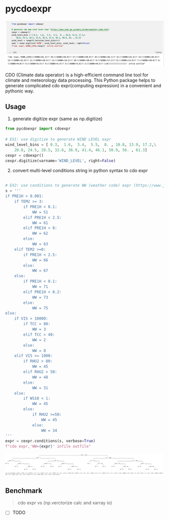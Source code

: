 # pycdoexpr

![](static/digitize.jpg)

CDO (Climate data operator) is a high-efficient command line tool for climate and meteorology data processing. This Python package helps to generate complicated cdo expr(computing expression) in a convenient and pythonic way.

## Usage
1. generate digitize expr (same as np.digitize)
```python 
from pycdoexpr import cdoexpr

# EX1: use digitize to generate WIND LEVEL expr
wind_level_bins = [ 0.3,  1.6,  3.4,  5.5,  8. , 10.8, 13.9, 17.2,\
    20.8, 24.5, 28.5, 32.6, 36.9, 41.4, 46.1, 50.9, 56. , 61.3]
cexpr = cdoexpr()
cexpr.digitize(varname='WIND_LEVEL', right=False)
```

2. convert multi-level conditions string in python syntax to cdo expr 
```python

# EX2: use conditions to generate WW (weather code) expr (https://www.jodc.go.jp/data_format/weather-code.html)
s = '''
if PRE1H > 0.001:
    if TEM2 >= 3:
        if PRE1H < 0.1:
            WW = 51
        elif PRE1H < 2.5:
            WW = 61
        elif PRE1H < 8:
            WW = 62
        else:
            WW = 63
    elif TEM2 >=0:
        if PRE1H < 2.5:
            WW = 66
        else:
            WW = 67
    else:
        if PRE1H < 0.1:
            WW = 71
        elif PRE1H < 0.2:
            WW = 73
        else:
            WW = 75
else:
    if VIS > 10000:
        if TCC > 80:
            WW = 3
        elif TCC > 40:
            WW = 2
        else:
            WW = 0
    elif VIS >= 1000:
        if RHU2 > 80:
            WW = 45
        elif RHU2 > 50:
            WW = 48
        else:
            WW = 31
    else:
        if WS10 < 1:
            WW = 45
        else:
            if RHU2 >=50:
                WW = 45
            else:
                WW = 34
'''
expr = cexpr.conditions(s, verbose=True)
f"cdo expr,'WW={expr}' infile outfile"
```
![](static/conditions.jpg)

## Benchmark

> cdo expr vs (np.verctorize calc and xarray io)

- [ ] TODO